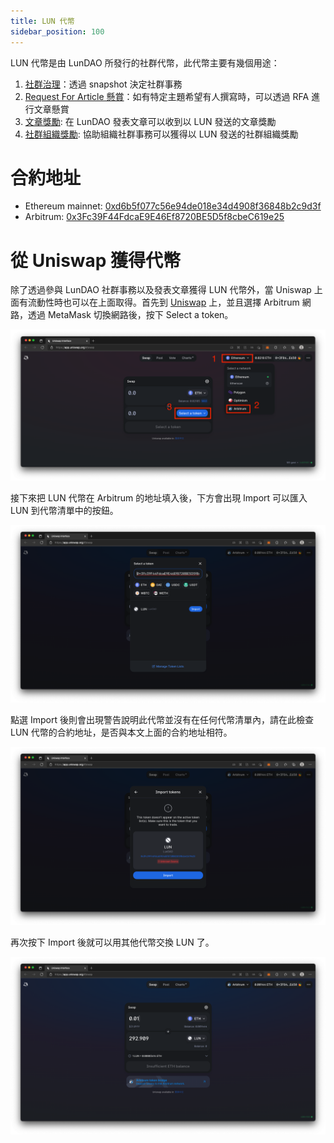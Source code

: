 ```yaml
---
title: LUN 代幣
sidebar_position: 100
---
```


LUN 代幣是由 LunDAO 所發行的社群代幣，此代幣主要有幾個用途：
1. [社群治理][1]：透過 snapshot 決定社群事務
2. [Request For Article 懸賞][2]：如有特定主題希望有人撰寫時，可以透過 RFA 進行文章懸賞
3. [文章獎勵][3]: 在 LunDAO 發表文章可以收到以 LUN 發送的文章獎勵
4. [社群組織獎勵][6]: 協助組織社群事務可以獲得以 LUN 發送的社群組織獎勵

# 合約地址
- Ethereum mainnet: [0xd6b5f077c56e94de018e34d4908f36848b2c9d3f][4]
- Arbitrum: [0x3Fc39F44FdcaE9E46Ef8720BE5D5f8cbeC619e25][5]

# 從 Uniswap 獲得代幣
除了透過參與 LunDAO 社群事務以及發表文章獲得 LUN 代幣外，當 Uniswap 上面有流動性時也可以在上面取得。首先到 [Uniswap][7] 上，並且選擇 Arbitrum 網路，透過 MetaMask 切換網路後，按下 Select a token。

![Select arbitrum network and click select a token](./assets/uniswap-select-lun-token.png)

接下來把 LUN 代幣在 Arbitrum 的地址填入後，下方會出現 Import 可以匯入 LUN 到代幣清單中的按鈕。

![fill lun contract address on arbitrum and import](./assets/uniswap-fill-lun-address.png)

點選 Import 後則會出現警告說明此代幣並沒有在任何代幣清單內，請在此檢查 LUN 代幣的合約地址，是否與本文上面的合約地址相符。

![show token warning since LUN is not on the active token list](./assets/uniswap-lun-token-warning.png)

再次按下 Import 後就可以用其他代幣交換 LUN 了。

![use eth to swap lun token](./assets/uniswap-swap-lun-token.png)


[1]: https://snapshot.org/#/lundao.eth
[2]: request-for-article
[3]: publish-reward
[4]: https://etherscan.io/address/0xd6b5f077c56e94de018e34d4908f36848b2c9d3f
[5]: https://arbiscan.io/address/0x3Fc39F44FdcaE9E46Ef8720BE5D5f8cbeC619e25
[6]: organization-reward
[7]: https://app.uniswap.org/#/swap
